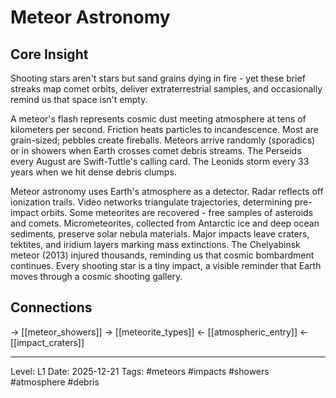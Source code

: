 # Meteor Astronomy

## Core Insight
Shooting stars aren't stars but sand grains dying in fire - yet these brief streaks map comet orbits, deliver extraterrestrial samples, and occasionally remind us that space isn't empty.

A meteor's flash represents cosmic dust meeting atmosphere at tens of kilometers per second. Friction heats particles to incandescence. Most are grain-sized; pebbles create fireballs. Meteors arrive randomly (sporadics) or in showers when Earth crosses comet debris streams. The Perseids every August are Swift-Tuttle's calling card. The Leonids storm every 33 years when we hit dense debris clumps.

Meteor astronomy uses Earth's atmosphere as a detector. Radar reflects off ionization trails. Video networks triangulate trajectories, determining pre-impact orbits. Some meteorites are recovered - free samples of asteroids and comets. Micrometeorites, collected from Antarctic ice and deep ocean sediments, preserve solar nebula materials. Major impacts leave craters, tektites, and iridium layers marking mass extinctions. The Chelyabinsk meteor (2013) injured thousands, reminding us that cosmic bombardment continues. Every shooting star is a tiny impact, a visible reminder that Earth moves through a cosmic shooting gallery.

## Connections
→ [[meteor_showers]]
→ [[meteorite_types]]
← [[atmospheric_entry]]
← [[impact_craters]]

---
Level: L1
Date: 2025-12-21
Tags: #meteors #impacts #showers #atmosphere #debris